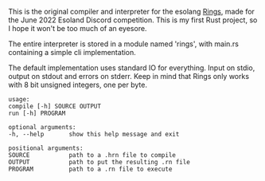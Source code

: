 This is the original compiler and interpreter for the esolang [Rings](https://esolangs.org/wiki/Rings), made for the June 2022 Esoland Discord competition. This is my first Rust project, so I hope it won't be too much of an eyesore.

The entire interpreter is stored in a module named 'rings', with main.rs containing a simple cli
implementation.

The default implementation uses standard IO for everything. Input on stdio, output on stdout and errors on stderr. Keep in mind that Rings only works with 8 bit unsigned integers, one per byte.

```
usage:
compile [-h] SOURCE OUTPUT
run [-h] PROGRAM

optional arguments:
-h, --help       show this help message and exit

positional arguments:
SOURCE           path to a .hrn file to compile
OUTPUT           path to put the resulting .rn file
PROGRAM          path to a .rn file to execute
```
